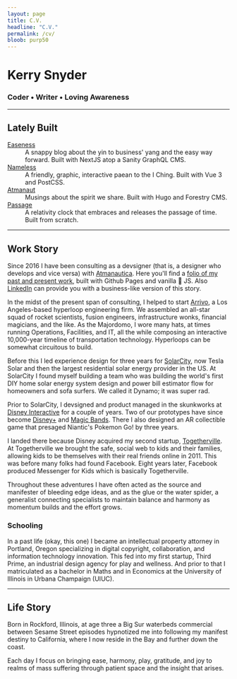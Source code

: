 ```yaml
---
layout: page
title: C.V.
headline: "C.V."
permalink: /cv/
bloob: purp50
---
```


# Kerry Snyder

### Coder • Writer • Loving Awareness

---

## Lately Built

<dl>
  <dt><a href="https://easeness.business">Easeness</a></dt>
  <dd>A snappy blog about the yin to business' yang and the easy way forward. Built with NextJS atop a Sanity GraphQL CMS.</dd>
  <dt><a href="https://nameless.atmanaut.me">Nameless</a></dt>
  <dd>A friendly, graphic, interactive paean to the I Ching. Built with Vue 3 and PostCSS.</dd>
  <dt><a href="https://atmanaut.me">Atmanaut</a></dt>
  <dd>Musings about the spirit we share. Built with Hugo and Forestry CMS.</dd>
  <dt><a href="https://passage.atmanautica.com">Passage</a></dt>
  <dd>A relativity clock that embraces and releases the passage of time. Built from scratch.</dd>
</dl>

---

## Work Story

Since 2016 I have been consulting as a devsigner (that is, a designer who develops and vice versa) with [Atmanautica](). Here you'll find a [folio of my past and present work](/folio), built with Github Pages and vanilla 🍦 JS. Also [LinkedIn](https://linkedin.com/in/kerrysnyder) can provide you with a business-like version of this story.

In the midst of the present span of consulting, I helped to start [Arrivo](https://www.arrivo-loop.com), a Los Angeles-based hyperloop engineering firm. We assembled an all-star squad of rocket scientists, fusion engineers, infrastructure wonks, financial magicians, and the like. As the Majordomo, I wore many hats, at times running Operations, Facilities, and IT, all the while composing an interactive 10,000-year timeline of transportation technology. Hyperloops can be somewhat circuitous to build.

Before this I led experience design for three years for [SolarCity](https://www.tesla.com/solarpanels?energy_redirect=true), now Tesla Solar and then the largest residential solar energy provider in the US. At SolarCity I found myself building a team who was building the world's first DIY home solar energy system design and power bill estimator flow for homeowners and sofa surfers. We called it Dynamo; it was super rad.

Prior to SolarCity, I devsigned and product managed in the skunkworks at [Disney Interactive](https://disney.com) for a couple of years. Two of our prototypes have since become [Disney+](https://www.disneyplus.com/) and [Magic Bands](https://www.shopdisney.com/parks/shop-by-category/accessories/magicband/). There I also designed an AR collectible game that presaged Niantic's Pokemon Go! by three years.

I landed there because Disney acquired my second startup, [Togetherville](https://www.wired.com/2010/05/togetherville-a-digital-training-ground-for-young-geeks/). At Togetherville we brought the safe, social web to kids and their families, allowing kids to be themselves with their real friends online in 2011. This was before many folks had found Facebook. Eight years later, Facebook produced Messenger for Kids which is basically Togetherville.

Throughout these adventures I have often acted as the source and manifester of bleeding edge ideas, and as the glue or the water spider, a generalist connecting specialists to maintain balance and harmony as momentum builds and the effort grows.

### Schooling

In a past life (okay, this one) I became an intellectual property attorney in Portland, Oregon specializing in digital copyright, collaboration, and information technology innovation. This fed into my first startup, Third Prime, an industrial design agency for play and wellness. And prior to that I matriculated as a bachelor in Maths and in Economics at the University of Illinois in Urbana Champaign (UIUC).

---

## Life Story

Born in Rockford, Illinois, at age three a Big Sur waterbeds commercial between Sesame Street episodes hypnotized me into following my manifest destiny to California, where I now reside in the Bay and further down the coast.

Each day I focus on bringing ease, harmony, play, gratitude, and joy to realms of mass suffering through  patient space and the insight that arises.

